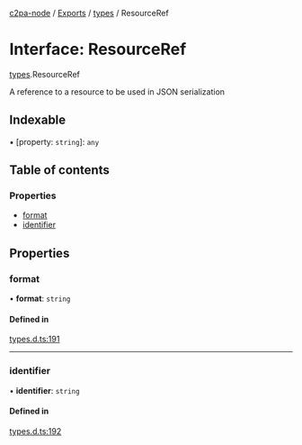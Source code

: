 [c2pa-node](../README.md) / [Exports](../modules.md) / [types](../modules/types.md) / ResourceRef

# Interface: ResourceRef

[types](../modules/types.md).ResourceRef

A reference to a resource to be used in JSON serialization

## Indexable

▪ [property: `string`]: `any`

## Table of contents

### Properties

- [format](types.ResourceRef.md#format)
- [identifier](types.ResourceRef.md#identifier)

## Properties

### format

• **format**: `string`

#### Defined in

[types.d.ts:191](https://github.com/contentauth/c2pa-node/blob/c265b61/js-src/types.d.ts#L191)

___

### identifier

• **identifier**: `string`

#### Defined in

[types.d.ts:192](https://github.com/contentauth/c2pa-node/blob/c265b61/js-src/types.d.ts#L192)

